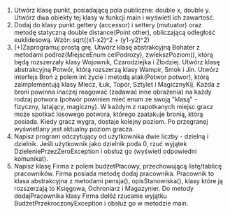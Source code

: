 1. Utwórz klasę punkt, posiadającą pola publiczne: double x, double y. Utwórz dwa obiekty tej klasy w funkcji main i wyświetl ich zawartość.
2. Dodaj do klasy punkt gettery (accessor) i settery (mutuator) oraz metodę statyczną double distance(Point other), 
obliczającą odległość euklidesową. Wzór: sqrt((x1-x2)^2 + (y1-y2)^2)
4. (+)Zaprogramuj prostą grę. Utwórz klasę abstrakcyjną Bohater z metodami podroz(MiejsceEnum celPodrozy), 
zwiekszPoziom(), którą będą rozszerzały klasy Wojownik, Czarodziejka i Złodziej. Utwórz klasę abstrakcyjną Potwór, którą rozszerzą klasy Wampir, Smok i Jin.
   Utwórz interfejs Broń z polem int życie i metodą atak(Potwor potwor), którą zaimplementują klasy Miecz, Łuk, Topór, Sztylet i MagicznyKij. Każda z broni powinna inaczej reagować (zadawać inne obrażenia) na każdy rodzaj potwora (potwór powinien mieć enum ze swoją "klasą" - fizyczny, latający, magiczny).
   W każdym z napotkanych miejsc gracz może spotkać losowego potwora, którego zaatakuje bronią, którą posiada. Kiedy gracz wygra, dostaje kolejny poziom.
   Po przegranej wyświetlany jest aktualny poziom gracza.
5. Napisz program odczytujący od użytkownika dwie liczby - dzielną i dzielnik. Jeśli użytkownik jako dzielnik poda 0, rzuć wyjątek DzieleniePrzezZeroException i obsłuż go (wyświetl odpowiedni komunikat).
6. Napisz klasę Firma z polem budżetPłacowy, przechowującą listę/tablicę pracowników. Firma posiada metodę dodaj pracownika. Pracownik to klasa abstrakcyjna z metodami pensja(), opisStanowiska(), klasy które ją rozszerzają to Księgowa, Ochroniarz i Magazynier.
   Do metody dodajPracownika klasy Firma dołóż rzucanie wyjątku BudżetPrzekroczonyException i obsłuż go w metodzie main.